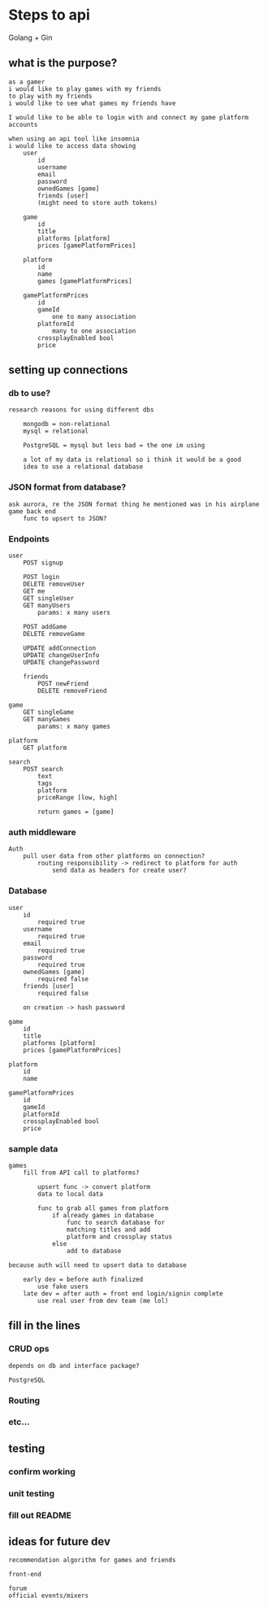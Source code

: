 # Steps to api

Golang + Gin

## what is the purpose?

    as a gamer
    i would like to play games with my friends
    to play with my friends
    i would like to see what games my friends have

    I would like to be able to login with and connect my game platform accounts

    when using an api tool like insomnia
    i would like to access data showing 
        user
            id
            username
            email
            password
            ownedGames [game]
            friends [user]
            (might need to store auth tokens)

        game
            id
            title
            platforms [platform]
            prices [gamePlatformPrices]

        platform
            id
            name
            games [gamePlatformPrices]

        gamePlatformPrices
            id
            gameId
                one to many association
            platformId
                many to one association
            crossplayEnabled bool
            price
            

## setting up connections

### db to use?

    research reasons for using different dbs

        mongodb = non-relational
        mysql = relational

        PostgreSQL = mysql but less bad = the one im using

        a lot of my data is relational so i think it would be a good
        idea to use a relational database

### JSON format from database?

    ask aurora, re the JSON format thing he mentioned was in his airplane game back end
        func to upsert to JSON?

### Endpoints

    user
        POST signup
            
        POST login
        DELETE removeUser
        GET me
        GET singleUser
        GET manyUsers
            params: x many users

        POST addGame
        DELETE removeGame

        UPDATE addConnection
        UPDATE changeUserInfo
        UPDATE changePassword

        friends
            POST newFriend
            DELETE removeFriend

    game
        GET singleGame
        GET manyGames
            params: x many games

    platform
        GET platform

    search
        POST search
            text
            tags
            platform
            priceRange [low, high]

            return games = [game]

### auth middleware

    Auth 
        pull user data from other platforms on connection?
            routing responsibility -> redirect to platform for auth
                send data as headers for create user? 

### Database

    user
        id
            required true
        username
            required true
        email
            required true
        password
            required true
        ownedGames [game]
            required false
        friends [user]
            required false

        on creation -> hash password

    game
        id
        title
        platforms [platform]
        prices [gamePlatformPrices]

    platform
        id
        name

    gamePlatformPrices
        id
        gameId
        platformId
        crossplayEnabled bool
        price

### sample data

    games
        fill from API call to platforms?

            upsert func -> convert platform
            data to local data

            func to grab all games from platform
                if already games in database
                    func to search database for 
                    matching titles and add 
                    platform and crossplay status
                else    
                    add to database

    because auth will need to upsert data to database

        early dev = before auth finalized
            use fake users
        late dev = after auth = front end login/signin complete
            use real user from dev team (me lol) 

## fill in the lines

### CRUD ops

    depends on db and interface package?

    PostgreSQL

### Routing

### etc...

## testing

### confirm working

### unit testing

### fill out README

## ideas for future dev

    recommendation algorithm for games and friends

    front-end

    forum
    official events/mixers